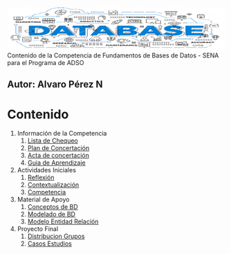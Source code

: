 <img src="https://github.com/aperezn298/FundBDSENA/blob/main/01_InfoCompetencia_3147910/BannerPrincipal.png" alt="Logo de GitHub" width="600" height="100">
Contenido de la Competencia de Fundamentos de Bases de Datos - SENA para el Programa de ADSO

**Autor:** Alvaro Pérez N
---

# Contenido
1. Información de la Competencia
    1. [Lista de Chequeo](https://github.com/aperezn298/FundBDSENA/blob/main/01_InfoCompetencia_3147910/LCFundamentosBDV023147910.pdf)
    2. [Plan de Concertación](https://github.com/aperezn298/FundBDSENA/blob/main/01_InfoCompetencia_3147910/PlanConcertado3147910.pdf)
    3. [Acta de concertación](https://github.com/aperezn298/FundBDSENA/blob/main/01_InfoCompetencia_3147910/ActaConcertacion3147910.pdf) 
    4. [Guia de Aprendizaje](https://github.com/aperezn298/FundBDSENA/blob/main/01_InfoCompetencia_3147910/GuiaAprendizajeFundBD3147910.pdf)
2. Actividades Iniciales
    1. [Reflexión](https://aperezn298.github.io/FundBDSENA/02_ActividadesIniciales/01ActReflexionInicial/01ActividadReflexionInicial.html)
    2. [Contextualización](https://aperezn298.github.io/FundBDSENA/02_ActividadesIniciales/02ActContextualizacion/02ActividadContextualizacion.html)
    3. [Competencia](https://github.com/aperezn298/FundBDSENA/blob/main/02_ActividadesIniciales/03ContextualizacionFundBD.pdf)
3. Material de Apoyo
    1. [Conceptos de BD](https://github.com/aperezn298/FundBDSENA/blob/main/03_MaterialApoyo/01ConceptosBasesDatos.pdf)
    2. [Modelado de BD](https://github.com/aperezn298/FundBDSENA/blob/main/03_MaterialApoyo/02ModeladoBasesDatos.pdf)
    3. [Modelo Entidad Relación](https://github.com/aperezn298/FundBDSENA/blob/main/03_MaterialApoyo/03MERBD.pdf)
4. Proyecto Final
    1. [Distribucion Grupos](https://github.com/aperezn298/FundBDSENA/blob/main/04_ProyectoFinal/GruposTrabajo.pdf)
    2. [Casos Estudios](https://github.com/aperezn298/FundBDSENA/blob/main/04_ProyectoFinal/CasoEstudioProyecto.pdf)